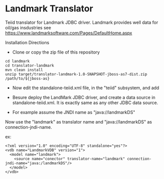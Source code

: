 Landmark Translator
========

Teiid translator for Landmark JDBC driver. Landmark provides well data for oil/gas insdustries see https://www.landmarksoftware.com/Pages/DefaultHome.aspx


Installation Directions

- Clone or copy the zip file of this repository

```
cd landmark
cd translator-landmark
mvn clean install
unzip target/translator-landmark-1.0-SNAPSHOT-jboss-as7-dist.zip /path/to/${jboss-as}
```
 - Now edit the standalone-teiid.xml file, in the "teiid" subsystem, and add

<translator name="landmark" module="org.jboss.teiid.translator.landmark"/>

- Besure deploy the LandMark JDBC driver, and create a data source in standalone-teiid.xml. It is exactly same as any other JDBC data source. 

- For example assume the JNDI name as "java://landmarkDS"

Now use the "landmark" as translator name and "java://landmarkDS" as connection-jndi-name.

ex:
```
<?xml version="1.0" encoding="UTF-8" standalone="yes"?>
<vdb name="LandmarkVDB" version="1">
  <model name="landmark">
    <source name="conector" translator-name="landmark" connection-jndi-name="java:/landmarkDS"/>
  </model>
</vdb>
```
